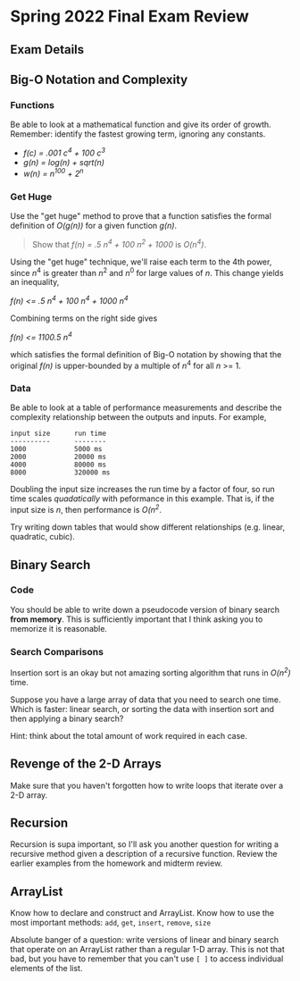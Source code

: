 # Spring 2022 Final Exam Review

## Exam Details



## Big-O Notation and Complexity

### Functions
Be able to look at a mathematical function and give its order of growth. Remember: identify the fastest growing term, ignoring any constants.

- *f(c) = .001 c<sup>4</sup> + 100 c<sup>3</sup>*
- *g(n) = log(n) + sqrt(n)*
- *w(n) = n<sup>100</sup> + 2<sup>n</sup>*

### Get Huge
Use the "get huge" method to prove that a function satisfies the formal definition of *O(g(n))* for a given function *g(n)*.

> Show that *f(n) = .5 n<sup>4</sup> + 100 n<sup>2</sup> + 1000* is *O(n<sup>4</sup>)*.

Using the "get huge" technique, we'll raise each term to the 4th power, since *n*<sup>4</sup> is greater than *n*<sup>2</sup> and *n*<sup>0</sup> for large values of *n*. This change yields an inequality,

*f(n) <= .5 n<sup>4</sup> + 100 n<sup>4</sup> + 1000 n<sup>4</sup>*

Combining terms on the right side gives

*f(n) <= 1100.5 n<sup>4</sup>*

which satisfies the formal definition of Big-O notation by showing that the original *f(n)* is upper-bounded by a multiple of *n*<sup>4</sup> for all *n* >= 1.

### Data

Be able to look at a table of performance measurements and describe the complexity relationship between the outputs and inputs. For example,

```
input size      run time
----------      --------
1000            5000 ms
2000            20000 ms
4000            80000 ms
8000            320000 ms
```

Doubling the input size increases the run time by a factor of four, so run time scales *quadatically* with peformance in this example. That is, if the input size is *n*, then performance is *O(n<sup>2</sup>*.

Try writing down tables that would show different relationships (e.g. linear, quadratic, cubic).


## Binary Search

### Code

You should be able to write down a pseudocode version of binary search **from memory**. This is sufficiently important that I think asking you to memorize it is reasonable.

### Search Comparisons

Insertion sort is an okay but not amazing sorting algorithm that runs in *O(n<sup>2</sup>)* time.

Suppose you have a large array of data that you need to search one time. Which is faster: linear search, or sorting the data with insertion sort and then applying a binary search?

Hint: think about the total amount of work required in each case.

## Revenge of the 2-D Arrays

Make sure that you haven't forgotten how to write loops that iterate over a 2-D array.

## Recursion

Recursion is supa important, so I'll ask you another question for writing a recursive method given a description of a recursive function. Review the earlier examples from the homework and midterm review.

## ArrayList

Know how to declare and construct and ArrayList. Know how to use the most important methods: `add`, `get`, `insert`, `remove`, `size`

Absolute banger of a question: write versions of linear and binary search that operate on an ArrayList rather than a regular 1-D array. This is not that bad, but you have to remember that you can't use `[ ]` to access individual elements of the list.



